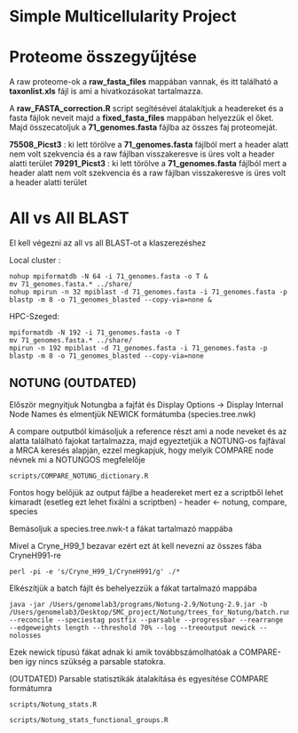 # Simple Multicellularity Project

# Proteome összegyűjtése

A raw proteome-ok a __raw_fasta_files__ mappában vannak, és itt található a __taxonlist.xls__ fájl is ami a hivatkozásokat tartalmazza.

A __raw_FASTA_correction.R__ script segítésével átalakítjuk a headereket és a fasta fájlok neveit majd a __fixed_fasta_files__ mappában helyezzük el őket. Majd összecatoljuk a __71_genomes.fasta__ fájlba az összes faj proteomeját.

__75508_Picst3__ : ki lett törölve a __71_genomes.fasta__ fájlból mert a header alatt nem volt szekvencia és a raw fájlban visszakeresve is üres volt a header alatti terület
__79291_Picst3__ : ki lett törölve a __71_genomes.fasta__ fájlból mert a header alatt nem volt szekvencia és a raw fájlban visszakeresve is üres volt a header alatti terület

# All vs All BLAST

El kell végezni az all vs all BLAST-ot a klaszerezéshez

Local cluster :
```
nohup mpiformatdb -N 64 -i 71_genomes.fasta -o T &
mv 71_genomes.fasta.* ../share/
nohup mpirun -n 32 mpiblast -d 71_genomes.fasta -i 71_genomes.fasta -p blastp -m 8 -o 71_genomes_blasted --copy-via=none &
```
HPC-Szeged:
```
mpiformatdb -N 192 -i 71_genomes.fasta -o T
mv 71_genomes.fasta.* ../share/
mpirun -n 192 mpiblast -d 71_genomes.fasta -i 71_genomes.fasta -p blastp -m 8 -o 71_genomes_blasted --copy-via=none
```






## NOTUNG (OUTDATED)

Először megnyitjuk Notungba a fajfát és Display Options -> Display Internal Node Names és elmentjük NEWICK formátumba (species.tree.nwk)

A compare outputból kimásoljuk a reference részt ami a node neveket és az alatta található fajokat tartalmazza, majd egyeztetjük a NOTUNG-os fajfával a MRCA keresés alapján, ezzel megkapjuk, hogy melyik COMPARE node névnek mi a NOTUNGOS megfelelője

```
scripts/COMPARE_NOTUNG_dictionary.R
```

Fontos hogy belőjük az output fájlbe a headereket mert ez a scriptből lehet kimaradt (esetleg ezt lehet fixálni a scriptben) - header <- notung, compare, species

Bemásoljuk a species.tree.nwk-t a fákat tartalmazó mappába

Mivel a Cryne_H99_1 bezavar ezért ezt át kell nevezni az összes fába CryneH991-re

```
perl -pi -e 's/Cryne_H99_1/CryneH991/g' ./*
```

Elkészítjük a batch fájlt és behelyezzük a fákat tartalmazó mappába

```
java -jar /Users/genomelab3/programs/Notung-2.9/Notung-2.9.jar -b /Users/genomelab3/Desktop/SMC_project/Notung/trees_for_Notung/batch.run --reconcile --speciestag postfix --parsable --progressbar --rearrange --edgeweights length --threshold 70% --log --treeoutput newick --nolosses
```

Ezek newick típusú fákat adnak ki amik továbbszámolhatóak a COMPARE-ben így nincs szükség a parsable statokra.

(OUTDATED) Parsable statisztikák átalakítása és egyesítése COMPARE formátumra

```
scripts/Notung_stats.R

scripts/Notung_stats_functional_groups.R
```




